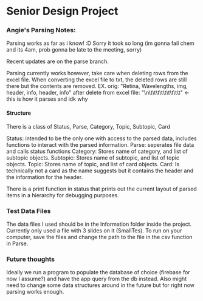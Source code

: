 # Senior Design Project 

### Angie's Parsing Notes:
Parsing works as far as i know! :D Sorry it took so long (im gonna fail chem and its 4am, 
prob gonna be late to the meeting, sorry)

Recent updates are on the parse branch. 

Parsing currently works however, take care when deleting rows from the excel file.
When converting the excel file to txt, the deleted rows are still there but the contents 
are removed. 
EX. orig: "Retina, Wavelengths, img, header, info, header, info"
		after delete from excel file: "\n\t\t\t\t\t\t\t\t\t" <- this is how it parses and idk why

#### Structure
There is a class of Status, Parse, Category, Topic, Subtopic, Card

Status: intended to be the only one with access to the parsed data, includes functions 
				to interact with the parsed information.
Parse: seperates file data and calls status functions
Category: Stores name of category, and list of subtopic objects.
Subtopic: Stores name of subtopic, and list of topic objects.
Topic: Stores name of topic, and list of card objects.
Card: Is technically not a card as the name suggests but it contains the header and the
			information for the header. 

There is a print function in status that prints out the current layout of parsed
items in a hierarchy for debugging purposes. 

### Test Data Files
The data files I used should be in the Information folder inside the project. Currently only
used a file with 3 slides on it (SmallTes).
To run on your computer, save the files and change the path to the file in the csv function 
in Parse.   


### Future thoughts
Ideally we run a program to populate the database of choice (firebase for now I assume?) 
and have the app query from the db instead. Also might need to change some data structures 
around in the future but for right now parsing works enough.



